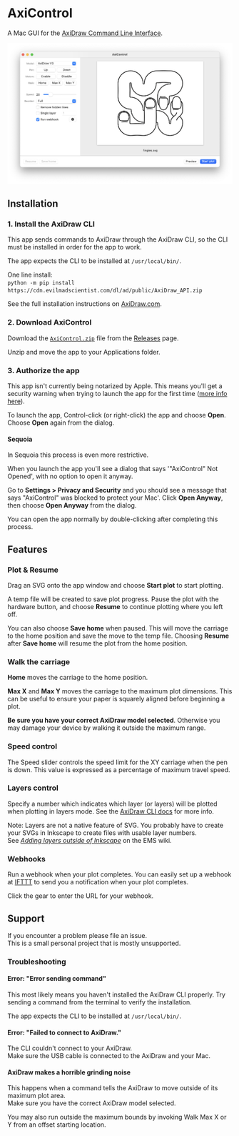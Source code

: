 # AxiControl

A Mac GUI for the [AxiDraw Command Line Interface](https://axidraw.com/doc/cli_api/).

![AxiControl screenshot](img/Screenshot.png)

## Installation

### 1. Install the AxiDraw CLI

This app sends commands to AxiDraw through the AxiDraw CLI, so the CLI must be installed in order for the app to work.

The app expects the CLI to be installed at `/usr/local/bin/`.

One line install:  
`python -m pip install https://cdn.evilmadscientist.com/dl/ad/public/AxiDraw_API.zip`

See the full installation instructions on [AxiDraw.com](https://www.axidraw.com/doc/cli_api/#installation).

### 2. Download AxiControl

Download the [`AxiControl.zip`](https://github.com/cadin/axi-control/releases/latest/download/AxiControl.zip) file from the [Releases](https://github.com/cadin/axi-control/releases/) page.

Unzip and move the app to your Applications folder.

### 3. Authorize the app

This app isn't currently being notarized by Apple. This means you'll get a security warning when trying to launch the app for the first time ([more info here](https://support.apple.com/guide/mac-help/open-a-mac-app-from-an-unidentified-developer-mh40616/mac)).

To launch the app, Control-click (or right-click) the app and choose **Open**. Choose **Open** again from the dialog.

#### Sequoia

In Sequoia this process is even more restrictive.

When you launch the app you'll see a dialog that says '"AxiControl" Not Opened', with no option to open it anyway.

Go to **Settings > Privacy and Security** and you should see a message that says "AxiControl" was blocked to protect your Mac'. Click **Open Anyway**, then choose **Open Anyway** from the dialog.

You can open the app normally by double-clicking after completing this process.

## Features

### Plot & Resume

Drag an SVG onto the app window and choose **Start plot** to start plotting.

A temp file will be created to save plot progress. Pause the plot with the hardware button, and choose **Resume** to continue plotting where you left off.

You can also choose **Save home** when paused. This will move the carriage to the home position and save the move to the temp file. Choosing **Resume** after **Save home** will resume the plot from the home position.

### Walk the carriage

**Home** moves the carriage to the home position.

**Max X** and **Max Y** moves the carriage to the maximum plot dimensions. This can be useful to ensure your paper is squarely aligned before beginning a plot.

**Be sure you have your correct AxiDraw model selected**. Otherwise you may damage your device by walking it outside the maximum range.

### Speed control

The Speed slider controls the speed limit for the XY carriage when the pen is down. This value is expressed as a percentage of maximum travel speed.

### Layers control

Specify a number which indicates which layer (or layers) will be plotted when plotting in layers mode. See the [AxiDraw CLI docs](https://www.axidraw.com/doc/cli_api/#layer) for more info.

Note: Layers are not a native feature of SVG. You probably have to create your SVGs in Inkscape to create files with usable layer numbers.  
See _[Adding layers outside of Inkscape](https://wiki.evilmadscientist.com/AxiDraw_Layer_Control#Adding_layers_outside_of_Inkscape)_ on the EMS wiki.

### Webhooks

Run a webhook when your plot completes. You can easily set up a webhook at [IFTTT](https://ifttt.com/maker_webhooks) to send you a notification when your plot completes.

Click the gear to enter the URL for your webhook.

## Support

If you encounter a problem please file an issue.  
This is a small personal project that is mostly unsupported.

### Troubleshooting

#### Error: "Error sending command"

This most likely means you haven't installed the AxiDraw CLI properly. Try sending a command from the terminal to verify the installation.

The app expects the CLI to be installed at `/usr/local/bin/`.

#### Error: "Failed to connect to AxiDraw."

The CLI couldn't connect to your AxiDraw.  
Make sure the USB cable is connected to the AxiDraw and your Mac.

#### AxiDraw makes a horrible grinding noise

This happens when a command tells the AxiDraw to move outside of its maximum plot area.  
Make sure you have the correct AxiDraw model selected.

You may also run outside the maximum bounds by invoking Walk Max X or Y from an offset starting location.
